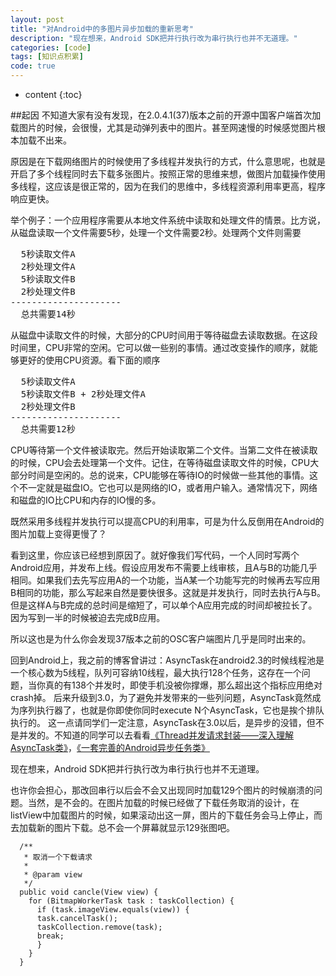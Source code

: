 ```yaml
---
layout: post
title: "对Android中的多图片异步加载的重新思考"
description: "现在想来，Android SDK把并行执行改为串行执行也并不无道理。"
categories: [code]
tags: [知识点积累]
code: true
---
```

* content
{:toc}

##起因
不知道大家有没有发现，在2.0.4.1(37)版本之前的开源中国客户端首次加载图片的时候，会很慢，尤其是动弹列表中的图片。甚至网速慢的时候感觉图片根本加载不出来。    

原因是在下载网络图片的时候使用了多线程并发执行的方式，什么意思呢，也就是开启了多个线程同时去下载多张图片。按照正常的思维来想，做图片加载操作使用多线程，这应该是很正常的，因为在我们的思维中，多线程资源利用率更高，程序响应更快。    

举个例子：一个应用程序需要从本地文件系统中读取和处理文件的情景。比方说，从磁盘读取一个文件需要5秒，处理一个文件需要2秒。处理两个文件则需要    

<pre class="brush:java;toolbar: true; auto-links: false;">
  5秒读取文件A
  2秒处理文件A
  5秒读取文件B
  2秒处理文件B
---------------------
  总共需要14秒</pre>

从磁盘中读取文件的时候，大部分的CPU时间用于等待磁盘去读取数据。在这段时间里，CPU非常的空闲。它可以做一些别的事情。通过改变操作的顺序，就能够更好的使用CPU资源。看下面的顺序    

<pre class="brush:java;toolbar: true; auto-links: false;">
  5秒读取文件A
  5秒读取文件B + 2秒处理文件A
  2秒处理文件B
---------------------
  总共需要12秒</pre>

CPU等待第一个文件被读取完。然后开始读取第二个文件。当第二文件在被读取的时候，CPU会去处理第一个文件。记住，在等待磁盘读取文件的时候，CPU大部分时间是空闲的。总的说来，CPU能够在等待IO的时候做一些其他的事情。这个不一定就是磁盘IO。它也可以是网络的IO，或者用户输入。通常情况下，网络和磁盘的IO比CPU和内存的IO慢的多。     

既然采用多线程并发执行可以提高CPU的利用率，可是为什么反倒用在Android的图片加载上变得更慢了？      

看到这里，你应该已经想到原因了。就好像我们写代码，一个人同时写两个Android应用，并发布上线。假设应用发布不需要上线审核，且A与B的功能几乎相同。如果我们去先写应用A的一个功能，当A某一个功能写完的时候再去写应用B相同的功能，那么写起来自然是要快很多。这就是并发执行，同时去执行A与B。但是这样A与B完成的总时间是缩短了，可以单个A应用完成的时间却被拉长了。因为写到一半的时候被迫去完成B应用。    

所以这也是为什么你会发现37版本之前的OSC客户端图片几乎是同时出来的。    

回到Android上，我之前的博客曾讲过：AsyncTask在android2.3的时候线程池是一个核心数为5线程，队列可容纳10线程，最大执行128个任务，这存在一个问题，当你真的有138个并发时，即使手机没被你撑爆，那么超出这个指标应用绝对crash掉。 后来升级到3.0，为了避免并发带来的一些列问题，AsyncTask竟然成为序列执行器了，也就是你即使你同时execute N个AsyncTask，它也是挨个排队执行的。 这一点请同学们一定注意，AsyncTask在3.0以后，是异步的没错，但不是并发的。不知道的同学可以去看看[《Thread并发请求封装——深入理解AsyncTask类》](http://www.kymjs.com/code/2014/09/15/01/)，[《一套完善的Android异步任务类》](http://my.oschina.net/kymjs/blog/350565)    

现在想来，Android SDK把并行执行改为串行执行也并不无道理。    

也许你会担心，那改回串行以后会不会又出现同时加载129个图片的时候崩溃的问题。当然，是不会的。在图片加载的时候已经做了下载任务取消的设计，在listView中加载图片的时候，如果滚动出这一屏，图片的下载任务会马上停止，而去加载新的图片下载。总不会一个屏幕就显示129张图吧。  
   
      /**
       * 取消一个下载请求
       *
       * @param view
       */
      public void cancle(View view) {
        for (BitmapWorkerTask task : taskCollection) {
          if (task.imageView.equals(view)) {
          task.cancelTask();
          taskCollection.remove(task);
          break;
          }
        }
      }
